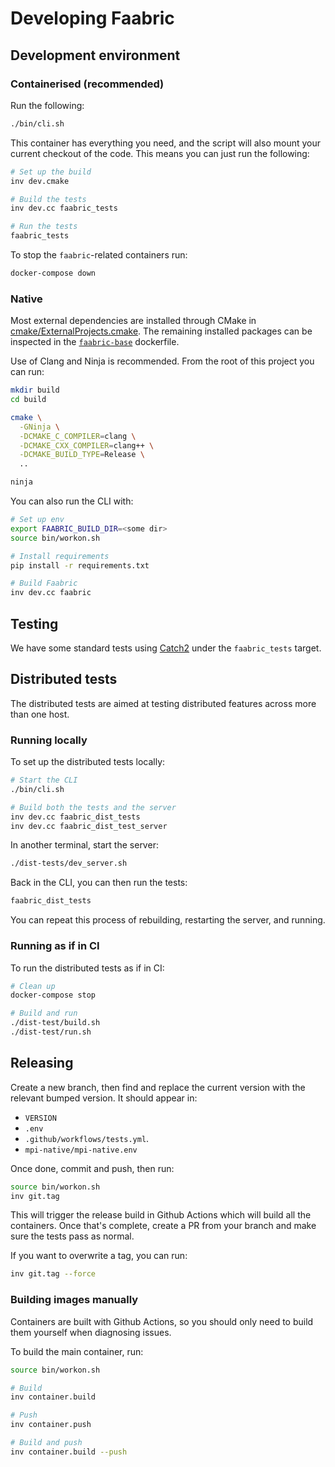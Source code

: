 # Developing Faabric

## Development environment

### Containerised (recommended)

Run the following:

```bash
./bin/cli.sh
```

This container has everything you need, and the script will also mount your
current checkout of the code. This means you can just run the following:

```bash
# Set up the build
inv dev.cmake

# Build the tests
inv dev.cc faabric_tests

# Run the tests
faabric_tests
```

To stop the `faabric`-related containers run:

```bash
docker-compose down
```

### Native

Most external dependencies are installed through CMake in
[cmake/ExternalProjects.cmake](./cmake/ExternalProjects.cmake).
The remaining installed packages can be inspected in the [`faabric-base`](
./docker/faabric-base.dockerfile) dockerfile.

Use of Clang and Ninja is recommended. From the root of this project you can
run:

```bash
mkdir build
cd build

cmake \
  -GNinja \
  -DCMAKE_C_COMPILER=clang \
  -DCMAKE_CXX_COMPILER=clang++ \
  -DCMAKE_BUILD_TYPE=Release \
  ..

ninja
```

You can also run the CLI with:

```bash
# Set up env
export FAABRIC_BUILD_DIR=<some dir>
source bin/workon.sh

# Install requirements
pip install -r requirements.txt

# Build Faabric
inv dev.cc faabric
```

## Testing

We have some standard tests using [Catch2](https://github.com/catchorg/Catch2)
under the `faabric_tests` target.

## Distributed tests

The distributed tests are aimed at testing distributed features across more than
one host.

### Running locally

To set up the distributed tests locally:

```bash
# Start the CLI
./bin/cli.sh

# Build both the tests and the server
inv dev.cc faabric_dist_tests
inv dev.cc faabric_dist_test_server
```

In another terminal, start the server:

```bash
./dist-tests/dev_server.sh
```

Back in the CLI, you can then run the tests:

```bash
faabric_dist_tests
```

You can repeat this process of rebuilding, restarting the server, and running.

### Running as if in CI

To run the distributed tests as if in CI:

```bash
# Clean up
docker-compose stop

# Build and run
./dist-test/build.sh
./dist-test/run.sh
```

## Releasing

Create a new branch, then find and replace the current version with the relevant
bumped version. It should appear in:

- `VERSION`
- `.env`
- `.github/workflows/tests.yml`.
- `mpi-native/mpi-native.env`

Once done, commit and push, then run:

```bash
source bin/workon.sh
inv git.tag
```

This will trigger the release build in Github Actions which will build all the
containers. Once that's complete, create a PR from your branch and make sure the
tests pass as normal.

If you want to overwrite a tag, you can run:

```bash
inv git.tag --force
```

### Building images manually

Containers are built with Github Actions, so you should only need to build them
yourself when diagnosing issues.

To build the main container, run:

```bash
source bin/workon.sh

# Build
inv container.build

# Push
inv container.push

# Build and push
inv container.build --push
```

